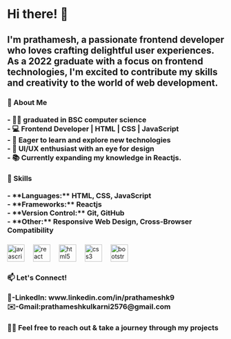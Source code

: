 <h1 align="left">Hi there! 👋</h1>

###

<h2 align="left">I'm prathamesh, a passionate frontend developer who loves crafting delightful user experiences. As a 2022 graduate with a focus on frontend technologies, I'm excited to contribute my skills and creativity to the world of web development.</h2>

###

<h3 align="left">🚀 About Me<br><br>- 👩‍🎓  graduated in BSC computer science<br>- 💻 Frontend Developer | HTML | CSS | JavaScript<br>- 🌱 Eager to learn and explore new technologies<br>- 🎨 UI/UX enthusiast with an eye for design<br>- 📚 Currently expanding my knowledge in Reactjs.</h3>

###

<h3 align="left">🔧 Skills<br><br>- **Languages:** HTML, CSS, JavaScript<br>- **Frameworks:** Reactjs<br>- **Version Control:** Git, GitHub<br>- **Other:** Responsive Web Design, Cross-Browser Compatibility</h3>

###

<div align="left">
  <img src="https://cdn.jsdelivr.net/gh/devicons/devicon/icons/javascript/javascript-original.svg" height="40" alt="javascript logo"  />
  <img width="12" />
  <img src="https://cdn.jsdelivr.net/gh/devicons/devicon/icons/react/react-original.svg" height="40" alt="react logo"  />
  <img width="12" />
  <img src="https://cdn.jsdelivr.net/gh/devicons/devicon/icons/html5/html5-original.svg" height="40" alt="html5 logo"  />
  <img width="12" />
  <img src="https://cdn.jsdelivr.net/gh/devicons/devicon/icons/css3/css3-original.svg" height="40" alt="css3 logo"  />
  <img width="12" />
  <img src="https://cdn.jsdelivr.net/gh/devicons/devicon/icons/bootstrap/bootstrap-original.svg" height="40" alt="bootstrap logo"  />
</div>

###

<h3 align="left">📫 Let's Connect!<br><br>🔗-LinkedIn: www.linkedin.com/in/prathameshk9<br>✉️-Gmail:prathameshkulkarni2576@gmail.com</h3>

###

<h3 align="left">🕵️‍♂️ Feel free to reach out  & take a journey through my projects</h3>

###
